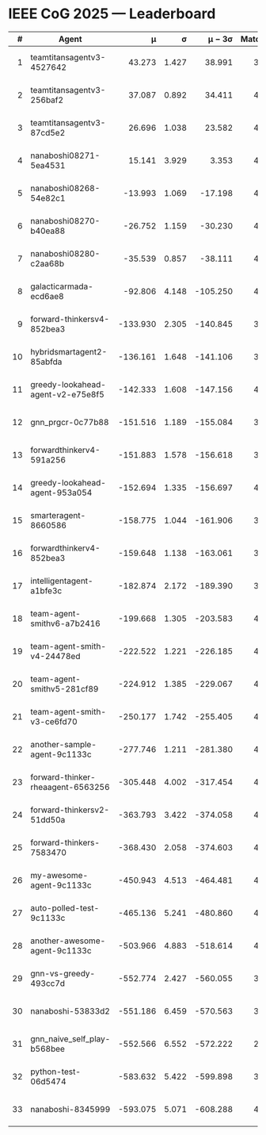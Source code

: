 # IEEE CoG 2025 — Leaderboard

| # | Agent | μ | σ | μ − 3σ | Matches | Updated |
|---:|---|---:|---:|---:|---:|---|
| 1 | teamtitansagentv3-4527642 | 43.273 | 1.427 | 38.991 | 3956 | 2025-09-02 01:07 |
| 2 | teamtitansagentv3-256baf2 | 37.087 | 0.892 | 34.411 | 4214 | 2025-09-02 01:07 |
| 3 | teamtitansagentv3-87cd5e2 | 26.696 | 1.038 | 23.582 | 4138 | 2025-09-02 01:07 |
| 4 | nanaboshi08271-5ea4531 | 15.141 | 3.929 | 3.353 | 4400 | 2025-09-02 01:07 |
| 5 | nanaboshi08268-54e82c1 | -13.993 | 1.069 | -17.198 | 4520 | 2025-09-02 01:07 |
| 6 | nanaboshi08270-b40ea88 | -26.752 | 1.159 | -30.230 | 4260 | 2025-09-02 01:07 |
| 7 | nanaboshi08280-c2aa68b | -35.539 | 0.857 | -38.111 | 4540 | 2025-09-02 01:07 |
| 8 | galacticarmada-ecd6ae8 | -92.806 | 4.148 | -105.250 | 4100 | 2025-09-02 01:07 |
| 9 | forward-thinkersv4-852bea3 | -133.930 | 2.305 | -140.845 | 3601 | 2025-09-02 01:07 |
| 10 | hybridsmartagent2-85abfda | -136.161 | 1.648 | -141.106 | 3578 | 2025-09-02 01:07 |
| 11 | greedy-lookahead-agent-v2-e75e8f5 | -142.333 | 1.608 | -147.156 | 4588 | 2025-09-02 01:07 |
| 12 | gnn_prgcr-0c77b88 | -151.516 | 1.189 | -155.084 | 3360 | 2025-09-02 01:07 |
| 13 | forwardthinkerv4-591a256 | -151.883 | 1.578 | -156.618 | 3519 | 2025-09-02 01:07 |
| 14 | greedy-lookahead-agent-953a054 | -152.694 | 1.335 | -156.697 | 4548 | 2025-09-02 01:07 |
| 15 | smarteragent-8660586 | -158.775 | 1.044 | -161.906 | 3281 | 2025-09-02 01:07 |
| 16 | forwardthinkerv4-852bea3 | -159.648 | 1.138 | -163.061 | 3436 | 2025-09-02 01:07 |
| 17 | intelligentagent-a1bfe3c | -182.874 | 2.172 | -189.390 | 3887 | 2025-09-02 01:07 |
| 18 | team-agent-smithv6-a7b2416 | -199.668 | 1.305 | -203.583 | 4400 | 2025-09-02 01:07 |
| 19 | team-agent-smith-v4-24478ed | -222.522 | 1.221 | -226.185 | 4520 | 2025-09-02 01:07 |
| 20 | team-agent-smithv5-281cf89 | -224.912 | 1.385 | -229.067 | 4160 | 2025-09-02 01:07 |
| 21 | team-agent-smith-v3-ce6fd70 | -250.177 | 1.742 | -255.405 | 4360 | 2025-09-02 01:07 |
| 22 | another-sample-agent-9c1133c | -277.746 | 1.211 | -281.380 | 4480 | 2025-09-02 01:07 |
| 23 | forward-thinker-rheaagent-6563256 | -305.448 | 4.002 | -317.454 | 4468 | 2025-09-02 01:07 |
| 24 | forward-thinkersv2-51dd50a | -363.793 | 3.422 | -374.058 | 4027 | 2025-09-02 01:07 |
| 25 | forward-thinkers-7583470 | -368.430 | 2.058 | -374.603 | 4279 | 2025-09-02 01:07 |
| 26 | my-awesome-agent-9c1133c | -450.943 | 4.513 | -464.481 | 4180 | 2025-09-02 01:07 |
| 27 | auto-polled-test-9c1133c | -465.136 | 5.241 | -480.860 | 4280 | 2025-09-02 01:07 |
| 28 | another-awesome-agent-9c1133c | -503.966 | 4.883 | -518.614 | 4480 | 2025-09-02 01:07 |
| 29 | gnn-vs-greedy-493cc7d | -552.774 | 2.427 | -560.055 | 3760 | 2025-09-02 01:07 |
| 30 | nanaboshi-53833d2 | -551.186 | 6.459 | -570.563 | 3800 | 2025-09-02 01:07 |
| 31 | gnn_naive_self_play-b568bee | -552.566 | 6.552 | -572.222 | 2840 | 2025-09-02 01:07 |
| 32 | python-test-06d5474 | -583.632 | 5.422 | -599.898 | 3380 | 2025-09-02 01:07 |
| 33 | nanaboshi-8345999 | -593.075 | 5.071 | -608.288 | 4000 | 2025-09-02 01:07 |
